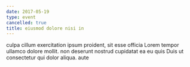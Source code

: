```yaml
---
date: 2017-05-19
type: event
cancelled: true
title: eiusmod dolore nisi in
---
```

culpa cillum exercitation ipsum proident, sit esse officia Lorem tempor ullamco dolore mollit. non deserunt nostrud cupidatat ea eu quis Duis ut consectetur qui dolor aliqua. aute